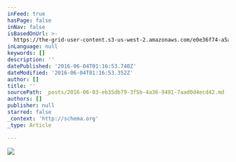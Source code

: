 ```yaml
---
inFeed: true
hasPage: false
inNav: false
isBasedOnUrl: >-
  https://the-grid-user-content.s3-us-west-2.amazonaws.com/e0e36f74-a5a8-41b3-91fd-14a0e03b2bf4.jpg
inLanguage: null
keywords: []
description: ''
datePublished: '2016-06-04T01:16:53.740Z'
dateModified: '2016-06-04T01:16:53.352Z'
author: []
title: ''
sourcePath: _posts/2016-06-03-eb35db79-3f5b-4a36-9491-7aad0d4ecd42.md
authors: []
publisher: null
starred: false
_context: 'http://schema.org'
_type: Article

---
```

![](https://the-grid-user-content.s3-us-west-2.amazonaws.com/e0e36f74-a5a8-41b3-91fd-14a0e03b2bf4.jpg)